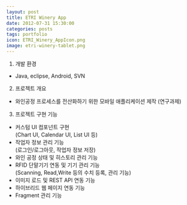 ```yaml
---
layout: post
title: ETRI Winery App 
date: 2012-07-31 15:30:00 
categories: posts 
tags: portfolio
icon: ETRI_Winery_AppIcon.png
image: etri-winery-tablet.png
---
```


1) 개발 환경  
 - Java, eclipse, Android, SVN  

2) 프로젝트 개요
 - 와인공정 프로세스를 전산화하기 위한 모바일 애플리케이션 제작 (연구과제)  

3) 프로젝트 구현 기능  
 - 커스텀 UI 컴포넌트 구현   
   (Chart UI, Calendar  UI, List UI 등)  
 - 작업자 정보 관리 기능  
   (로그인/로그아웃, 작업자 정보 저장)  
 - 와인 공정 상태 및 히스토리 관리 기능  
 - RFID 단말기기 연동 및 기기 관리 기능  
   (Scanning, Read,Write 등의 수치 등록, 관리 기능)  
 - 이미지 로드 및 REST API 연동 기능  
 - 하이브리드 웹 페이지 연동 기능  
 - Fragment 관리 기능  
